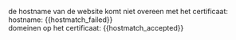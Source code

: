 
de hostname van de website komt niet overeen met het certificaat:  
hostname: {{hostmatch_failed}}  
domeinen op het certificaat: {{hostmatch_accepted}}
